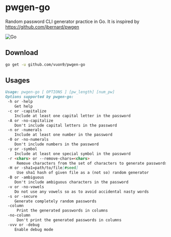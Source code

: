 # pwgen-go
Random password CLI generator practice in Go. It is inspired by https://github.com/jbernard/pwgen

![Go](https://github.com/vuon9/pwgen-go/workflows/Go/badge.svg)

## Download

```bash
go get -u github.com/vuon9/pwgen-go
```

## Usages

```md
Usage: pwgen-go [ OPTIONS ] [pw_length] [num_pw]
Options supported by pwgen-go:
 -h or -help
    Get help
 -c or -capitalize
    Include at least one capital letter in the password
 -A or -no-capitalize
    Don't include capital letters in the password
 -n or -numerals
    Include at least one number in the password
 -0 or -no-numerals
    Don't include numbers in the password
 -y or -symbol
    Include at least one special symbol in the password
 -r <chars> or --remove-chars=<chars>
     Remove characters from the set of characters to generate passwords
 -H or -sha1=path/to/file[#seed]
     Use sha1 hash of given file as a (not so) random generator
 -B or -ambiguous
    Don't include ambiguous characters in the password
 -v or -no-vowels
    Do not use any vowels so as to avoid accidental nasty words
 -s or -secure
    Generate completely random passwords
 -column
     Print the generated passwords in columns
 -no-column
     Don't print the generated passwords in columns
 -vvv or -debug
    Enable debug mode
```
